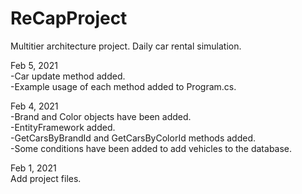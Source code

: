 # ReCapProject
Multitier architecture project. Daily car rental simulation.  
  
Feb 5, 2021  
-Car update method added.  
-Example usage of each method added to Program.cs.  
  
Feb 4, 2021  
-Brand and Color objects have been added.  
-EntityFramework added.  
-GetCarsByBrandId and GetCarsByColorId methods added.  
-Some conditions have been added to add vehicles to the database.  
  
Feb 1, 2021  
Add project files.  
